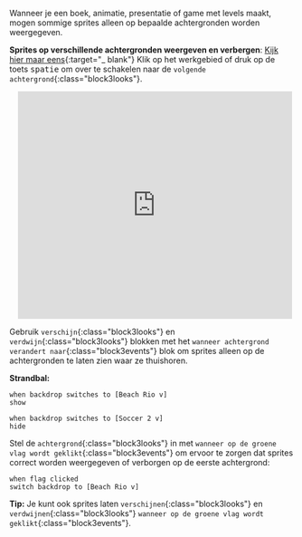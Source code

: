 Wanneer je een boek, animatie, presentatie of game met levels maakt, mogen sommige sprites alleen op bepaalde achtergronden worden weergegeven.

**Sprites op verschillende achtergronden weergeven en verbergen**: [Kijk hier maar eens](https://scratch.mit.edu/projects/499876704/editor){:target="_ blank"}
Klik op het werkgebied of druk op de toets <kbd>spatie</kbd> om over te schakelen naar de `volgende achtergrond`{:class="block3looks"}.
<div class="scratch-preview" style="margin-left: 15px;">
  <iframe allowtransparency="true" width="485" height="402" src="https://scratch.mit.edu/projects/embed/499876704/?autostart=false" frameborder="0"></iframe>
</div>

Gebruik `verschijn`{:class="block3looks"} en `verdwijn`{:class="block3looks"} blokken met het `wanneer achtergrond verandert naar`{:class="block3events"} blok om sprites alleen op de achtergronden te laten zien waar ze thuishoren.

**Strandbal:**
```blocks3
when backdrop switches to [Beach Rio v]
show

when backdrop switches to [Soccer 2 v]
hide
```

Stel de `achtergrond`{:class="block3looks"} in met `wanneer op de groene vlag wordt geklikt`{:class="block3events"} om ervoor te zorgen dat sprites correct worden weergegeven of verborgen op de eerste achtergrond:

```blocks3
when flag clicked
switch backdrop to [Beach Rio v]
```

**Tip:** Je kunt ook sprites laten `verschijnen`{:class="block3looks"} en `verdwijnen`{:class="block3looks"} `wanneer op de groene vlag wordt geklikt`{:class="block3events"}.
